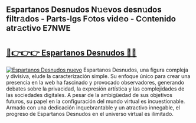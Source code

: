 ## Espartanos Desnudos N𝚞𝚎vos desn𝚞dos filtr𝚊dos - Parts-lgs F𝚘tos vid𝚎o - C𝚘ntenido atr𝚊ctivo E7NWE

# <h2><a href="http://mb9mhj.tromn.icu/?c=Espartanos+Desnudos">🔗👉👉👉 Espartanos Desnudos 🔗🔗</a></h2>

[![Espartanos Desnudos nuevo](https://i.imgur.com/pEAQMta.gif)](http://mb9mhj.tromn.icu/?c=Espartanos+Desnudos)
Espartanos Desnudos, una figura compleja y divisiva, elude la caracterización simple. Su enfoque único para crear una presencia en la web ha fascinado y provocado observadores, generando debates sobre la privacidad, la expresión artística y las complejidades de las sociedades digitales. A pesar de la ambigüedad de sus objetivos futuros, su papel en la configuración del mundo virtual es incuestionable. Armado con una dedicación inquebrantable y un atractivo innegable, el progreso de Espartanos Desnudos en el universo virtual es ilimitado.
